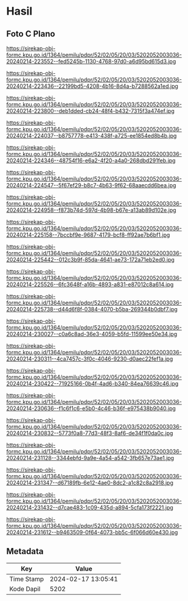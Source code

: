 # Hasil

## Foto C Plano

https://sirekap-obj-formc.kpu.go.id/1364/pemilu/pdpr/52/02/05/20/03/5202052003036-20240214-223552--fed5245b-1130-4768-97d0-a6d95bd615d3.jpg

https://sirekap-obj-formc.kpu.go.id/1364/pemilu/pdpr/52/02/05/20/03/5202052003036-20240214-223436--22199bd5-4208-4b16-8d4a-b7288562a1ed.jpg

https://sirekap-obj-formc.kpu.go.id/1364/pemilu/pdpr/52/02/05/20/03/5202052003036-20240214-223800--deb1dded-cb24-48f4-b432-7315f3a474ef.jpg

https://sirekap-obj-formc.kpu.go.id/1364/pemilu/pdpr/52/02/05/20/03/5202052003036-20240214-224037--b8757778-e413-438f-a725-ee1854ed8b4b.jpg

https://sirekap-obj-formc.kpu.go.id/1364/pemilu/pdpr/52/02/05/20/03/5202052003036-20240214-224346--48754f16-e6a2-4f20-a4a0-268dbd291feb.jpg

https://sirekap-obj-formc.kpu.go.id/1364/pemilu/pdpr/52/02/05/20/03/5202052003036-20240214-224547--5f67ef29-b8c7-4b63-9f62-68aaecdd6bea.jpg

https://sirekap-obj-formc.kpu.go.id/1364/pemilu/pdpr/52/02/05/20/03/5202052003036-20240214-224958--f873b74d-597d-4b98-b67e-a13ab89d102e.jpg

https://sirekap-obj-formc.kpu.go.id/1364/pemilu/pdpr/52/02/05/20/03/5202052003036-20240214-225158--7bccbf9e-9687-4179-bcf8-ff92ae7b6bf1.jpg

https://sirekap-obj-formc.kpu.go.id/1364/pemilu/pdpr/52/02/05/20/03/5202052003036-20240214-225442--012c3b9f-85da-4641-ae73-172a71eb2ed0.jpg

https://sirekap-obj-formc.kpu.go.id/1364/pemilu/pdpr/52/02/05/20/03/5202052003036-20240214-225526--6fc3648f-a16b-4893-a831-e87012c8a614.jpg

https://sirekap-obj-formc.kpu.go.id/1364/pemilu/pdpr/52/02/05/20/03/5202052003036-20240214-225738--d44d6f8f-0384-4070-b5ba-269344b0dbf7.jpg

https://sirekap-obj-formc.kpu.go.id/1364/pemilu/pdpr/52/02/05/20/03/5202052003036-20240214-230027--c0a6c8ad-36e3-4059-b5fd-11599ee50e34.jpg

https://sirekap-obj-formc.kpu.go.id/1364/pemilu/pdpr/52/02/05/20/03/5202052003036-20240214-230311--4ca7457c-3f0c-4046-9230-d0aec22fef1a.jpg

https://sirekap-obj-formc.kpu.go.id/1364/pemilu/pdpr/52/02/05/20/03/5202052003036-20240214-230422--71925166-0b4f-4ad6-b340-84ea76639c46.jpg

https://sirekap-obj-formc.kpu.go.id/1364/pemilu/pdpr/52/02/05/20/03/5202052003036-20240214-230636--f1c6f1c6-e5b0-4c46-b36f-e975438b9040.jpg

https://sirekap-obj-formc.kpu.go.id/1364/pemilu/pdpr/52/02/05/20/03/5202052003036-20240214-230832--5773f0a8-77d3-48f3-8af6-de34f1f0da0c.jpg

https://sirekap-obj-formc.kpu.go.id/1364/pemilu/pdpr/52/02/05/20/03/5202052003036-20240214-231128--3344ebfd-9a9e-4a54-a542-3fb657e73ae1.jpg

https://sirekap-obj-formc.kpu.go.id/1364/pemilu/pdpr/52/02/05/20/03/5202052003036-20240214-231347--d67189fb-6e12-4ae0-8dc2-a1c82c8a2918.jpg

https://sirekap-obj-formc.kpu.go.id/1364/pemilu/pdpr/52/02/05/20/03/5202052003036-20240214-231432--d7cae483-1c09-435d-a894-5cfa173f2221.jpg

https://sirekap-obj-formc.kpu.go.id/1364/pemilu/pdpr/52/02/05/20/03/5202052003036-20240214-231612--b9463509-0f64-4073-bb5c-6f066d60e430.jpg


## Metadata

| Key        | Value               |
| ---------- | ------------------- |
| Time Stamp | 2024-02-17 13:05:41 |
| Kode Dapil | 5202                |



